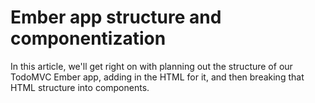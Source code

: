 # Ember app structure and componentization

In this article, we'll get right on with planning out the structure of our TodoMVC Ember app, adding in the HTML for it, and then breaking that HTML structure into components.